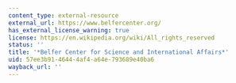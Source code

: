 ```yaml
---
content_type: external-resource
external_url: https://www.belfercenter.org/
has_external_license_warning: true
license: https://en.wikipedia.org/wiki/All_rights_reserved
status: ''
title: '*Belfer Center for Science and International Affairs*'
uid: 57ee3b91-4644-4af4-a64e-793689e40ba6
wayback_url: ''
---
```

